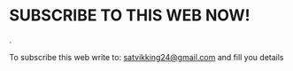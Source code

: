 # SUBSCRIBE TO THIS WEB NOW!

.

To subscribe this web write to: satvikking24@gmail.com
and fill you details 
